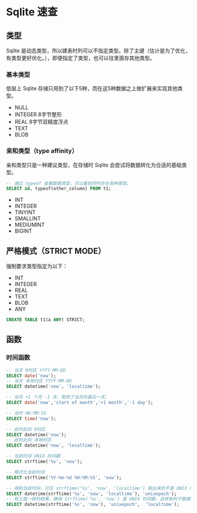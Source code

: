 # Sqlite 速查

## 类型

Sqlite 是动态类型，所以建表时列可以不指定类型。除了主键（估计是为了优化，有类型更好优化。），即便指定了类型，也可以往里面存其他类型。

### 基本类型

低层上 Sqlite 存储只用到了以下5种，而在这5种数据之上做扩展来实现其他类型。

- NULL
- INTEGER 8字节整形
- REAL    8字节双精度浮点
- TEXT
- BLOB

### 亲和类型（type affinity）

亲和类型只是一种建议类型，在存储时 Sqlite 会尝试将数据转化为合适的基础类型。

```sql
-- 通过 typeof 查看数据类型，可以看到同列存在各种类型。
SELECT id, typeof(other_column) FROM t1;
```

- INT
- INTEGER
- TINYINT
- SMALLINT
- MEDIUMINT
- BIGINT


## 严格模式（STRICT MODE）

强制要求类型指定为以下：

- INT
- INTEGER
- REAL
- TEXT
- BLOB
- ANY

```sql
CREATE TABLE t1(a ANY) STRICT;
```

## 函数

### 时间函数

```sql
-- 当天 0时区 YYYY-MM-DD
SELECT date('now');
-- 当天 本地时区 YYYY-MM-DD
SELECT datetime('now', 'localtime');

-- 当月 +1 个月 -1 天，取到了当月的最后一天。
SELECT date('now','start of month','+1 month','-1 day');

-- 当时 HH:MM:SS
SELECT time('now');

-- 此时此刻 0时区
SELECT datetime('now');
-- 此时此刻 本地时区
SELECT datetime('now', 'localtime');

-- 当前时间 UNIX 时间戳
SELECT strftime('%s', 'now');

-- 格式化当前时间
SELECT strftime('%Y-%m-%d %H:%M:%S', 'now');

-- 得到当前时间，可见 strftime('%s', 'now', 'localtime') 取出来的不是 UNIX 时间戳，而是叠加了本地时区，所以不好。
SELECT datetime(strftime('%s', 'now', 'localtime'), 'unixepoch');
-- 和上面一样的结果，确保 strftime('%s', 'now') 是 UNIX 时间戳，这样有利于数据统一。
SELECT datetime(strftime('%s', 'now'), 'unixepoch',  'localtime');
```